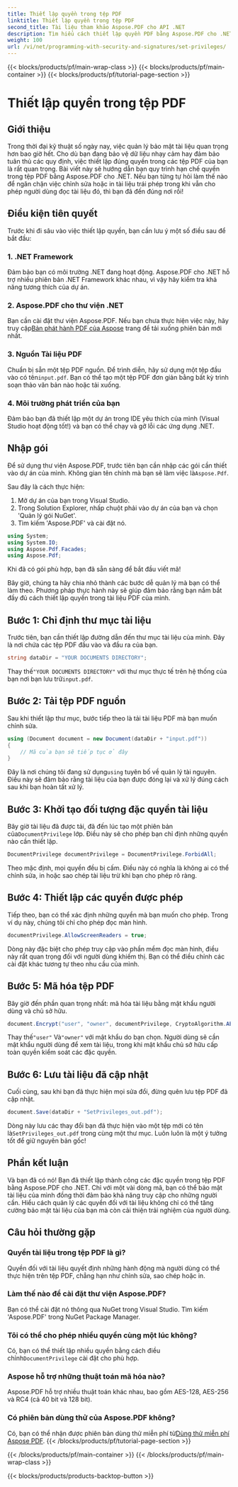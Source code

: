 ```yaml
---
title: Thiết lập quyền trong tệp PDF
linktitle: Thiết lập quyền trong tệp PDF
second_title: Tài liệu tham khảo Aspose.PDF cho API .NET
description: Tìm hiểu cách thiết lập quyền PDF bằng Aspose.PDF cho .NET với hướng dẫn từng bước này. Bảo mật tài liệu của bạn hiệu quả.
weight: 100
url: /vi/net/programming-with-security-and-signatures/set-privileges/
---
```


{{< blocks/products/pf/main-wrap-class >}}
{{< blocks/products/pf/main-container >}}
{{< blocks/products/pf/tutorial-page-section >}}

# Thiết lập quyền trong tệp PDF

## Giới thiệu

Trong thời đại kỹ thuật số ngày nay, việc quản lý bảo mật tài liệu quan trọng hơn bao giờ hết. Cho dù bạn đang bảo vệ dữ liệu nhạy cảm hay đảm bảo tuân thủ các quy định, việc thiết lập đúng quyền trong các tệp PDF của bạn là rất quan trọng. Bài viết này sẽ hướng dẫn bạn quy trình hạn chế quyền trong tệp PDF bằng Aspose.PDF cho .NET. Nếu bạn từng tự hỏi làm thế nào để ngăn chặn việc chỉnh sửa hoặc in tài liệu trái phép trong khi vẫn cho phép người dùng đọc tài liệu đó, thì bạn đã đến đúng nơi rồi!

## Điều kiện tiên quyết

Trước khi đi sâu vào việc thiết lập quyền, bạn cần lưu ý một số điều sau để bắt đầu:

### 1. .NET Framework

Đảm bảo bạn có môi trường .NET đang hoạt động. Aspose.PDF cho .NET hỗ trợ nhiều phiên bản .NET Framework khác nhau, vì vậy hãy kiểm tra khả năng tương thích của dự án.

### 2. Aspose.PDF cho thư viện .NET

 Bạn cần cài đặt thư viện Aspose.PDF. Nếu bạn chưa thực hiện việc này, hãy truy cập[Bản phát hành PDF của Aspose](https://releases.aspose.com/pdf/net/) trang để tải xuống phiên bản mới nhất.

### 3. Nguồn Tài liệu PDF

 Chuẩn bị sẵn một tệp PDF nguồn. Để trình diễn, hãy sử dụng một tệp đầu vào có tên`input.pdf`. Bạn có thể tạo một tệp PDF đơn giản bằng bất kỳ trình soạn thảo văn bản nào hoặc tải xuống.

### 4. Môi trường phát triển của bạn

Đảm bảo bạn đã thiết lập một dự án trong IDE yêu thích của mình (Visual Studio hoạt động tốt!) và bạn có thể chạy và gỡ lỗi các ứng dụng .NET.

## Nhập gói

 Để sử dụng thư viện Aspose.PDF, trước tiên bạn cần nhập các gói cần thiết vào dự án của mình. Không gian tên chính mà bạn sẽ làm việc là`Aspose.Pdf`.

Sau đây là cách thực hiện:

1. Mở dự án của bạn trong Visual Studio.
2. Trong Solution Explorer, nhấp chuột phải vào dự án của bạn và chọn 'Quản lý gói NuGet'.
3. Tìm kiếm 'Aspose.PDF' và cài đặt nó.

```csharp
using System;
using System.IO;
using Aspose.Pdf.Facades;
using Aspose.Pdf;
```

Khi đã có gói phù hợp, bạn đã sẵn sàng để bắt đầu viết mã!

Bây giờ, chúng ta hãy chia nhỏ thành các bước dễ quản lý mà bạn có thể làm theo. Phương pháp thực hành này sẽ giúp đảm bảo rằng bạn nắm bắt đầy đủ cách thiết lập quyền trong tài liệu PDF của mình.

## Bước 1: Chỉ định thư mục tài liệu

Trước tiên, bạn cần thiết lập đường dẫn đến thư mục tài liệu của mình. Đây là nơi chứa các tệp PDF đầu vào và đầu ra của bạn.

```csharp
string dataDir = "YOUR DOCUMENTS DIRECTORY";
```
 Thay thế`"YOUR DOCUMENTS DIRECTORY"` với thư mục thực tế trên hệ thống của bạn nơi bạn lưu trữ`input.pdf`.

## Bước 2: Tải tệp PDF nguồn

Sau khi thiết lập thư mục, bước tiếp theo là tải tài liệu PDF mà bạn muốn chỉnh sửa.

```csharp
using (Document document = new Document(dataDir + "input.pdf"))
{
    // Mã của bạn sẽ tiếp tục ở đây
}
```
 Đây là nơi chúng tôi đang sử dụng`using` tuyên bố về quản lý tài nguyên. Điều này sẽ đảm bảo rằng tài liệu của bạn được đóng lại và xử lý đúng cách sau khi bạn hoàn tất xử lý.

## Bước 3: Khởi tạo đối tượng đặc quyền tài liệu

Bây giờ tài liệu đã được tải, đã đến lúc tạo một phiên bản của`DocumentPrivilege` lớp. Điều này sẽ cho phép bạn chỉ định những quyền nào cần thiết lập.

```csharp
DocumentPrivilege documentPrivilege = DocumentPrivilege.ForbidAll;
```
Theo mặc định, mọi quyền đều bị cấm. Điều này có nghĩa là không ai có thể chỉnh sửa, in hoặc sao chép tài liệu trừ khi bạn cho phép rõ ràng.

## Bước 4: Thiết lập các quyền được phép

Tiếp theo, bạn có thể xác định những quyền mà bạn muốn cho phép. Trong ví dụ này, chúng tôi chỉ cho phép đọc màn hình.

```csharp
documentPrivilege.AllowScreenReaders = true;
```
Dòng này đặc biệt cho phép truy cập vào phần mềm đọc màn hình, điều này rất quan trọng đối với người dùng khiếm thị. Bạn có thể điều chỉnh các cài đặt khác tương tự theo nhu cầu của mình.

## Bước 5: Mã hóa tệp PDF

Bây giờ đến phần quan trọng nhất: mã hóa tài liệu bằng mật khẩu người dùng và chủ sở hữu.

```csharp
document.Encrypt("user", "owner", documentPrivilege, CryptoAlgorithm.AESx128, false);
```
 Thay thế`"user"` Và`"owner"` với mật khẩu do bạn chọn. Người dùng sẽ cần mật khẩu người dùng để xem tài liệu, trong khi mật khẩu chủ sở hữu cấp toàn quyền kiểm soát các đặc quyền. 

## Bước 6: Lưu tài liệu đã cập nhật

Cuối cùng, sau khi bạn đã thực hiện mọi sửa đổi, đừng quên lưu tệp PDF đã cập nhật.

```csharp
document.Save(dataDir + "SetPrivileges_out.pdf");
```
 Dòng này lưu các thay đổi bạn đã thực hiện vào một tệp mới có tên là`SetPrivileges_out.pdf` trong cùng một thư mục. Luôn luôn là một ý tưởng tốt để giữ nguyên bản gốc!

## Phần kết luận

Và bạn đã có nó! Bạn đã thiết lập thành công các đặc quyền trong tệp PDF bằng Aspose.PDF cho .NET. Chỉ với một vài dòng mã, bạn có thể bảo mật tài liệu của mình đồng thời đảm bảo khả năng truy cập cho những người cần. Hiểu cách quản lý các quyền đối với tài liệu không chỉ có thể tăng cường bảo mật tài liệu của bạn mà còn cải thiện trải nghiệm của người dùng. 

## Câu hỏi thường gặp

### Quyền tài liệu trong tệp PDF là gì?  
Quyền đối với tài liệu quyết định những hành động mà người dùng có thể thực hiện trên tệp PDF, chẳng hạn như chỉnh sửa, sao chép hoặc in.

### Làm thế nào để cài đặt thư viện Aspose.PDF?  
Bạn có thể cài đặt nó thông qua NuGet trong Visual Studio. Tìm kiếm 'Aspose.PDF' trong NuGet Package Manager.

### Tôi có thể cho phép nhiều quyền cùng một lúc không?  
Có, bạn có thể thiết lập nhiều quyền bằng cách điều chỉnh`DocumentPrivilege` cài đặt cho phù hợp.

### Aspose hỗ trợ những thuật toán mã hóa nào?  
Aspose.PDF hỗ trợ nhiều thuật toán khác nhau, bao gồm AES-128, AES-256 và RC4 (cả 40 bit và 128 bit).

### Có phiên bản dùng thử của Aspose.PDF không?  
 Có, bạn có thể nhận được phiên bản dùng thử miễn phí từ[Dùng thử miễn phí Aspose PDF](https://releases.aspose.com/).
{{< /blocks/products/pf/tutorial-page-section >}}

{{< /blocks/products/pf/main-container >}}
{{< /blocks/products/pf/main-wrap-class >}}

{{< blocks/products/products-backtop-button >}}
